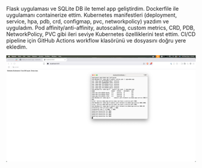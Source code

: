 Flask uygulaması ve SQLite DB ile temel app geliştirdim.
Dockerfile ile uygulamanı containerize ettim.
Kubernetes manifestleri (deployment, service, hpa, pdb, crd, configmap, pvc, networkpolicy) yazdım ve uyguladım.
Pod affinity/anti-affinity, autoscaling, custom metrics, CRD, PDB, NetworkPolicy, PVC gibi ileri seviye Kubernetes özelliklerini test ettim.
CI/CD pipeline için GitHub Actions workflow klasörünü ve dosyasını doğru yere ekledim.

![Görsel](1.png)